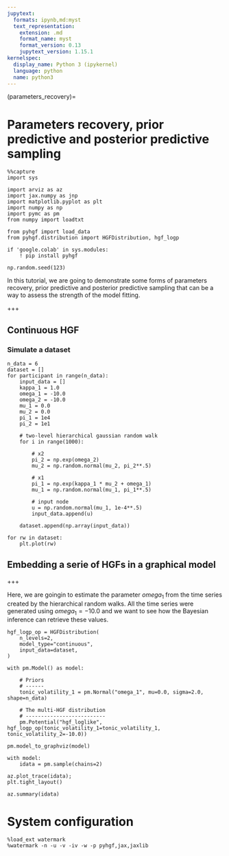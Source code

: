 ```yaml
---
jupytext:
  formats: ipynb,md:myst
  text_representation:
    extension: .md
    format_name: myst
    format_version: 0.13
    jupytext_version: 1.15.1
kernelspec:
  display_name: Python 3 (ipykernel)
  language: python
  name: python3
---
```


(parameters_recovery)=
# Parameters recovery, prior predictive and posterior predictive sampling

```{code-cell} ipython3
%%capture
import sys

import arviz as az
import jax.numpy as jnp
import matplotlib.pyplot as plt
import numpy as np
import pymc as pm
from numpy import loadtxt

from pyhgf import load_data
from pyhgf.distribution import HGFDistribution, hgf_logp

if 'google.colab' in sys.modules:
    ! pip install pyhgf
```

```{code-cell} ipython3
np.random.seed(123)
```

In this tutorial, we are going to demonstrate some forms of parameters recovery, prior predictive and posterior predictive sampling that can be a way to assess the strength of the model fitting.

+++

## Continuous HGF
### Simulate a dataset

```{code-cell} ipython3
n_data = 6
dataset = []
for participant in range(n_data):
    input_data = []
    kappa_1 = 1.0
    omega_1 = -10.0
    omega_2 = -10.0
    mu_1 = 0.0
    mu_2 = 0.0
    pi_1 = 1e4
    pi_2 = 1e1
    
    # two-level hierarchical gaussian random walk
    for i in range(1000):
        
        # x2
        pi_2 = np.exp(omega_2)
        mu_2 = np.random.normal(mu_2, pi_2**.5)

        # x1
        pi_1 = np.exp(kappa_1 * mu_2 + omega_1)
        mu_1 = np.random.normal(mu_1, pi_1**.5)
        
        # input node
        u = np.random.normal(mu_1, 1e-4**.5)
        input_data.append(u)

    dataset.append(np.array(input_data))
```

```{code-cell} ipython3
for rw in dataset:
    plt.plot(rw)
```

## Embedding a serie of HGFs in a graphical model

+++

Here, we are goingin to estimate the parameter $omega_{1}$ from the time series created by the hierarchical random walks. All the time series were generated using $omega_{1} = -10.0$ and we want to see how the Bayesian inference can retrieve these values.

```{code-cell} ipython3
hgf_logp_op = HGFDistribution(
    n_levels=2,
    model_type="continuous",
    input_data=dataset,
)
```

```{code-cell} ipython3
with pm.Model() as model:
    
    # Priors
    # ------
    tonic_volatility_1 = pm.Normal("omega_1", mu=0.0, sigma=2.0, shape=n_data)

    # The multi-HGF distribution
    # --------------------------
    pm.Potential("hgf_loglike", hgf_logp_op(tonic_volatility_1=tonic_volatility_1, tonic_volatility_2=-10.0))
```

```{code-cell} ipython3
pm.model_to_graphviz(model)
```

```{code-cell} ipython3
with model:
    idata = pm.sample(chains=2)
```

```{code-cell} ipython3
az.plot_trace(idata);
plt.tight_layout()
```

```{code-cell} ipython3
az.summary(idata)
```

# System configuration

```{code-cell} ipython3
%load_ext watermark
%watermark -n -u -v -iv -w -p pyhgf,jax,jaxlib
```
